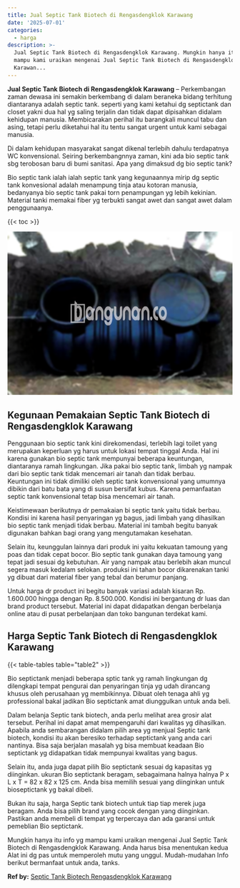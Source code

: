 ```yaml
---
title: Jual Septic Tank Biotech di Rengasdengklok Karawang
date: '2025-07-01'
categories:
  - harga
description: >-
  Jual Septic Tank Biotech di Rengasdengklok Karawang. Mungkin hanya itu info yg
  mampu kami uraikan mengenai Jual Septic Tank Biotech di Rengasdengklok
  Karawan...
---
```


**Jual Septic Tank Biotech di Rengasdengklok Karawang** – Perkembangan zaman dewasa ini semakin berkembang di dalam beraneka bidang terhitung diantaranya adalah septic tank. seperti yang kami ketahui dg septictank dan closet yakni dua hal yg saling terjalin dan tidak dapat dipisahkan didalam kehidupan manusia. Membicarakan perihal itu barangkali muncul tabu dan asing, tetapi perlu diketahui hal itu tentu sangat urgent untuk kami sebagai manusia.

Di dalam kehidupan masyarakat sangat dikenal terlebih dahulu terdapatnya WC konvensional. Seiring berkembangnnya zaman, kini ada bio septic tank sbg terobosan baru di bumi sanitasi. Apa yang dimaksud dg bio septic tank?

Bio septic tank ialah ialah septic tank yang kegunaannya mirip dg septic tank konvesional adalah menampung tinja atau kotoran manusia, bedanyanya bio septic tank pakai torn penampungan yg lebih kekinian. Material tanki memakai fiber yg terbukti sangat awet dan sangat awet dalam penggunaanya.

{{< toc >}}

![Jual Septic Tank Biotech di Rengasdengklok Karawang](/images/jual-bio-septictank-29.png)

## Kegunaan Pemakaian Septic Tank Biotech di Rengasdengklok Karawang

Penggunaan bio septic tank kini direkomendasi, terlebih lagi toilet yang merupakan keperluan yg harus untuk lokasi tempat tinggal Anda. Hal ini karena gunakan bio septic tank mempunyai beberapa keuntungan, diantaranya ramah lingkungan. Jika pakai bio septic tank, limbah yg nampak dari bio septic tank tidak mencemari air tanah dan tidak berbau. Keuntungan ini tidak dimiliki oleh septic tank konvensional yang umumnya dibikin dari batu bata yang di susun bersifat kubus. Karena pemanfaatan septic tank konvensional tetap bisa mencemari air tanah.

Keistimewaan berikutnya dr pemakaian bi septic tank yaitu tidak berbau. Kondisi ini karena hasil penyaringan yg bagus, jadi limbah yang dihasilkan bio septic tank menjadi tidak berbau. Material ini tambah begitu banyak digunakan bahkan bagi orang yang mengutamakan kesehatan.

Selain itu, keunggulan lainnya dari produk ini yaitu kekuatan tamoung yang poas dan tidak cepat bocor. Bio septic tank gunakan daya tamoung yang tepat jadi sesuai dg kebutuhan. Air yang nampak atau berlebih akan muncul segera masuk kedalam selokan. produksi ini tahan bocor dikarenakan tanki yg dibuat dari material fiber yang tebal dan berumur panjang.

Untuk harga dr product ini begitu banyak variasi adalah kisaran Rp. 1.600.000 hingga dengan Rp. 8.500.000. Kondisi ini bergantung dr luas dan brand product tersebut. Material ini dapat didapatkan dengan berbelanja online atau di pusat perbelanjaan dan toko bangunan terdekat kami.

## Harga Septic Tank Biotech di Rengasdengklok Karawang

{{< table-tables table="table2" >}}

Bio septictank menjadi beberapa sptic tank yg ramah lingkungan dg dilengkapi tempat pengurai dan penyaringan tinja yg udah dirancang khusus oleh perusahaan yg membikinnya. Dibuat oleh tenaga ahli yg professional bakal jadikan Bio septictank amat diunggulkan untuk anda beli.

Dalam belanja Septic tank biotech, anda perlu melihat area grosir alat tersebut. Perihal ini dapat amat mempengaruhi dari kwalitas yg dihasilkan. Apabila anda sembarangan didalam pilih area yg menjual Septic tank biotech, kondisi itu akan beresiko terhadap septictank yang anda cari nantinya. Bisa saja berjalan masalah yg bisa membuat keadaan Bio septictank yg didapatkan tidak mempunyai kwalitas yang bagus.

Selain itu, anda juga dapat pilih Bio septictank sesuai dg kapasitas yg diinginkan. ukuran Bio septictank beragam, sebagaimana halnya halnya P x L x T = 82 x 82 x 125 cm. Anda bisa memilih sesuai yang diinginkan untuk bioseptictank yg bakal dibeli.

Bukan itu saja, harga Septic tank biotech untuk tiap tiap merek juga beragam. Anda bisa pilih brand yang cocok dengan yang diinginkan. Pastikan anda membeli di tempat yg terpercaya dan ada garansi untuk pemeblian Bio septictank.

Mungkin hanya itu info yg mampu kami uraikan mengenai Jual Septic Tank Biotech di Rengasdengklok Karawang. Anda harus bisa menentukan kedua Alat ini dg pas untuk memperoleh mutu yang unggul. Mudah-mudahan Info berikut bermanfaat untuk anda, tanks.

**Ref by:** [Septic Tank Biotech Rengasdengklok Karawang](https://id.wikipedia.org/wiki/Septic)
